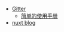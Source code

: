 - [Gitter](https://gitter.im)
  -  [简单的使用手册](https://www.cnblogs.com/quanxiaoha/p/10861849.html)
- [nuxt blog](https://github.com/MagicalZhu/huakuch.me)
